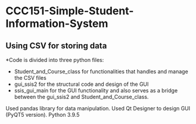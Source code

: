 # CCC151-Simple-Student-Information-System

## Using CSV for storing data

\*Code is divided into three python files:

- Student_and_Course_class for functionalities that handles and manage the CSV files
- gui_ssis2 for the structural code and design of the GUI
- ssis_gui_main for the GUI functionality and also serves as a bridge between the gui_ssis2 and Student_and_Course_class.

Used pandas library for data manipulation.
Used Qt Designer to design GUI (PyQT5 version).
Python 3.9.5
